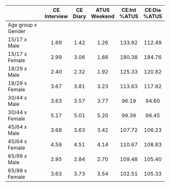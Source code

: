 
|                      | CE<br>Interview |  CE<br>Diary | ATUS<br>Weekend | CE:Int<br>%ATUS | CE:Dia<br>%ATUS |
| -------------------- | :----------: | :----------: | :----------: | :----------: | :----------: |
| Age group x Gender   |              |              |              |              |              |
| 15/17 x Male         |         1.69 |         1.42 |         1.26 |       133.92 |       112.49 |
| 15/17 x Female       |         2.99 |         3.06 |         1.66 |       180.38 |       184.76 |
| 18/29 x Male         |         2.40 |         2.32 |         1.92 |       125.33 |       120.82 |
| 18/29 x Female       |         3.67 |         3.81 |         3.23 |       113.63 |       117.92 |
| 30/44 x Male         |         3.63 |         3.57 |         3.77 |        96.19 |        94.60 |
| 30/44 x Female       |         5.17 |         5.01 |         5.20 |        99.39 |        96.45 |
| 45/64 x Male         |         3.68 |         3.63 |         3.42 |       107.72 |       106.23 |
| 45/64 x Female       |         4.59 |         4.51 |         4.14 |       110.67 |       108.83 |
| 65/99 x Male         |         2.95 |         2.84 |         2.70 |       109.48 |       105.40 |
| 65/99 x Female       |         3.63 |         3.73 |         3.54 |       102.51 |       105.33 |

